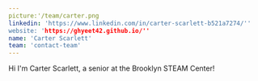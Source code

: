 ```yaml
---
picture:'/team/carter.png
linkedin: 'https://www.linkedin.com/in/carter-scarlett-b521a7274/''
website: 'https://ghyeet42.github.io/''
name: 'Carter Scarlett'
team: 'contact-team'
---
```


Hi I'm Carter Scarlett, a senior at the Brooklyn STEAM Center!
